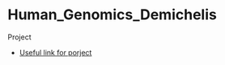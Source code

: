 # Human_Genomics_Demichelis
Project 

* [Useful link for porject](https://github.com/enricofrigoli/chg_project/tree/main/script)
